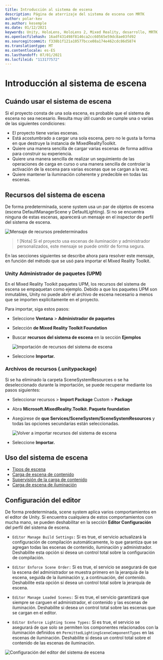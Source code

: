 ```yaml
---
title: Introducción al sistema de escena
description: Página de aterrizaje del sistema de escena con MRTK
author: polar-kev
ms.author: kesemple
ms.date: 01/12/2021
keywords: Unity, HoloLens, HoloLens 2, Mixed Reality, desarrollo, MRTK
ms.openlocfilehash: 16adf431498f8146ca2cc60565e59dc8ae03fd92
ms.sourcegitcommit: f338b1f121a10577bcce08a174e462cdc86d5874
ms.translationtype: MT
ms.contentlocale: es-ES
ms.lasthandoff: 07/01/2021
ms.locfileid: "113177572"
---
```

# <a name="scene-system-getting-started"></a>Introducción al sistema de escena

## <a name="when-to-use-the-scene-system"></a>Cuándo usar el sistema de escena

Si el proyecto consta de una sola escena, es probable que el sistema de escena no sea necesario. Resulta muy útil cuando se cumple una o varias de las siguientes condiciones:

- El proyecto tiene varias escenas.
- Está acostumbrado a cargar una sola escena, pero no le gusta la forma en que destruye la instancia de MixedRealityToolkit.
- Quiere una manera sencilla de cargar varias escenas de forma aditiva para construir su experiencia.
- Quiere una manera sencilla de realizar un seguimiento de las operaciones de carga en curso o una manera sencilla de controlar la activación de la escena para varias escenas que se cargan a la vez.
- Quiere mantener la iluminación coherente y predecible en todas las escenas.

## <a name="scene-system-resources"></a>Recursos del sistema de escena

De forma predeterminada, scene system usa un par de objetos de escena (escena DefaultManagerScene y DefaultLighting). Si no se encuentra ninguna de estas escenas, aparecerá un mensaje en el inspector de perfil del sistema de escena.

![Mensaje de recursos predeterminados](../images/scene-system/DefaultResourcesMessage.png)

>! [Nota] Si el proyecto usa escenas de iluminación y administrador personalizados, este mensaje se puede omitir de forma segura.

En las secciones siguientes se describe ahora para resolver este mensaje, en función del método que se usó para importar el Mixed Reality Toolkit.

### <a name="unity-package-manager-upm"></a>Unity Administrador de paquetes (UPM)

En el Mixed Reality Toolkit paquetes UPM, los recursos del sistema de escena se empaquetan como ejemplo. Debido a que los paquetes UPM son inmutables, Unity no puede abrir el archivo de escena necesario a menos que se importen explícitamente en el proyecto.

Para importar, siga estos pasos:

- Seleccione **Ventana**  >  **Administrador de paquetes**
- Selección **de Mixed Reality Toolkit Foundation**
- Buscar **recursos del sistema de escena** en la sección **Ejemplos**

  ![Importación de recursos del sistema de escena](../images/scene-system/UpmImportSceneSystemResources.png)

- Seleccione **Importar.**

### <a name="asset-unitypackage-files"></a>Archivos de recursos (.unitypackage)

Si se ha eliminado la carpeta SceneSystemResources o se ha deseleccionado durante la importación, se puede recuperar mediante los pasos siguientes:

- Seleccionar recursos  >  **Import Package** Custom  >  **Package**
- Abra **Microsoft.MixedReality.Toolkit. Paquete foundation**
- Asegúrese de **que Services/SceneSystem/SceneSystemResources** y todas las opciones secundarias están seleccionadas.

  ![Volver a importar recursos del sistema de escena](../images/scene-system/ReimportSceneSystemResources.png)

- Seleccione **Importar.**

## <a name="how-to-use-the-scene-system"></a>Uso del sistema de escena

- [Tipos de escena](scene-system-scene-types.md)
- [Carga de escena de contenido](scene-system-content-loading.md)
- [Supervisión de la carga de contenido](scene-system-load-progress.md)
- [Carga de escena de iluminación](scene-system-lighting-scenes.md)

## <a name="editor-settings"></a>Configuración del editor

De forma predeterminada, scene system aplica varios comportamientos en el editor de Unity. Si encuentra cualquiera de estos comportamientos con mucha mano, se pueden deshabilitar en la sección **Editor Configuración** del perfil del sistema de escena.

- `Editor Manage Build Settings:` Si es true, el servicio actualizará la configuración de compilación automáticamente, lo que garantiza que se agregan todas las escenas de contenido, iluminación y administrador. Deshabilite esta opción si desea un control total sobre la configuración de compilación.

- `Editor Enforce Scene Order:` Si es true, el servicio se asegurará de que la escena del administrador se muestra primero en la jerarquía de la escena, seguida de la iluminación y, a continuación, del contenido. Deshabilite esta opción si desea un control total sobre la jerarquía de escena.

- `Editor Manage Loaded Scenes:` Si es true, el servicio garantizará que siempre se carguen el administrador, el contenido y las escenas de iluminación. Deshabilite si desea un control total sobre las escenas que se cargan en el editor.

- `Editor Enforce Lighting Scene Types:` Si es true, el servicio se asegurará de que solo se permiten los componentes relacionados con la iluminación definidos en `PermittedLightingSceneComponentTypes` en las escenas de iluminación. Deshabilite si desea un control total sobre el contenido de las escenas de iluminación.

![Configuración del editor del sistema de escena](../images/scene-system/MRTK_SceneSystemProfileEditorSettings.PNG)
